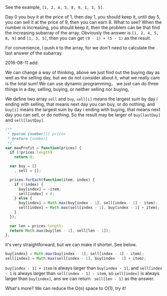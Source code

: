 See the example, `[1, 2, 4, 5, 8, 9, 1, 3, 5]`.

Day 0 you buy it at the price of 1, then day 1, you should keep it, until day 5, you can sell it at the price of 9, then you can earn 8. What to see? When the number is increasing, you should keep it, then the problem can be that find the increasing subarray of the array. Obviously the answer is `[1, 2, 4, 5, 8, 9]` and `[1, 3, 5]`, then you can get `(9 - 1) + (5 - 1)` as the result.

For convenience, I push `0` to the array, for we don't need to calculate the last answer of the subarray.

2016-08-11 add:

We can change a way of thinking, above we just find out the buying day as well as the selling day, but we do not consider about it, what we really care is the total sum! We can use dynamic programming， we just can do three things in a day, selling, buying, or neither selling nor buying,

We define two array `sell` and `buy`, `sell[i]` means the largest sum by day i ending with selling, that means next day you can buy, or do nothing, and `buy[i]` means the largest sum by day i ending with buying, that means next day you can sell, or do nothing. So the result may be larger of `buy[lastDay]` and `sell[lastDay]`.

```javascript
/**
 * @param {number[]} prices
 * @return {number}
 */
var maxProfit = function(prices) {
  if (!prices.length)
    return 0;

  var buy = []
    , sell = [];

  prices.forEach(function(item, index) {
    if (!index) {
      buy[index] = -item;
      sell[index] = 0;
    } else {
      buy[index] = Math.max(buy[index - 1], sell[index - 1] - item);
      sell[index] = Math.max(sell[index - 1], buy[index - 1] + item);
    }
  });

  var len = prices.length;
  return Math.max(buy[len - 1], sell[len - 1]);
};
```

it's very straightforward, but we can make it shorter. See below.

```javascript
buy[index] = Math.max(buy[index - 1], sell[index - 1] - item);
sell[index] = Math.max(sell[index - 1], buy[index - 1] + item);
```

`buy[index - 1] + item` is always larger than `buy[index - 1]`, and `sell[index - 1` is always larger than `sell[index - 1] - item`, so `sell[index]` is always larger than `buy[index]`, ans we can return ` sell[len - 1]` as the answer.

What's more? We can reduce the O(n) space to O(1), try it!